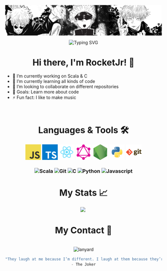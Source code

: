 <img align="center" src="./images/Welcome.jpg">
<br>

<p align="center">
<img src="https://readme-typing-svg.demolab.com?font=Fira+Code&pause=1000&color=70A4FC&center=true&width=435&lines=We+all+go+a+little+mad+sometimes" alt="Typing SVG" /></img>
</p>

<h1 align="center"> Hi there, I'm RocketJr! 👋 </h1>

- 🔭 I’m currently working on Scala & C
- 🌱 I’m currently learning all kinds of code
- 👯 I’m looking to collaborate on different repositories 
- 🥅 Goals: Learn more about code
- ⚡ Fun fact: I like to make music

<br />

<h1 align="center"> Languages & Tools 🛠️ </h1>

<p align="center">
<code><img height="50" src="https://raw.githubusercontent.com/github/explore/80688e429a7d4ef2fca1e82350fe8e3517d3494d/topics/javascript/javascript.png"></code>
<code><img height="50" src="https://raw.githubusercontent.com/github/explore/80688e429a7d4ef2fca1e82350fe8e3517d3494d/topics/typescript/typescript.png"></code>
<code><img height="50" src="https://raw.githubusercontent.com/github/explore/80688e429a7d4ef2fca1e82350fe8e3517d3494d/topics/react/react.png"></code>
<code><img height="50" src="https://raw.githubusercontent.com/github/explore/5c058a388828bb5fde0bcafd4bc867b5bb3f26f3/topics/graphql/graphql.png"></code>
<code><img height="50" src="https://raw.githubusercontent.com/github/explore/80688e429a7d4ef2fca1e82350fe8e3517d3494d/topics/nodejs/nodejs.png"></code>
<code><img height="50" src="https://raw.githubusercontent.com/github/explore/80688e429a7d4ef2fca1e82350fe8e3517d3494d/topics/python/python.png"></code>
<code><img height="50" src="https://raw.githubusercontent.com/github/explore/80688e429a7d4ef2fca1e82350fe8e3517d3494d/topics/git/git.png"></code>

<h3 align=center>

![Scala](https://img.shields.io/badge/scala-7b6efa.svg?style=for-the-badge&logo=scala&logoColor=white)
![Git](https://img.shields.io/badge/git-7d64e5.svg?style=for-the-badge&logo=git&logoColor=white)
![C](https://img.shields.io/badge/c-7c5bd1.svg?style=for-the-badge&logo=c&logoColor=white)
![Python](https://img.shields.io/badge/python-7953be.svg?style=for-the-badge&logo=python&logoColor=white)
![Javascript](https://img.shields.io/badge/javascript-754bab.svg?style=for-the-badge&logo=javascript&logoColor=white)<br>

<h1 align="center"> My Stats 📈 </h1>

<p align="center">
<img width=351 src="https://github-readme-stats.vercel.app/api?username=RocketJr&theme=tokyonight&show_icons=true&count_private=true">&nbsp;
<! --- <img  width=346 src="https://github-readme-stats.vercel.app/api/top-langs?username=RocketJr&layout=compact&theme=tokyonight&custom_title=Top&nbsp;Languages"/><br>

<h1 align="center"> My Contact 📝 </h1>

<p align="center">
<br><img src="https://lanyard.cnrad.dev/api/459106695612989440" alt="lanyard"></img><br>
</p>

<div align="center">

```scala
"They laugh at me because I’m different. I laugh at them because they’re all the same."
- The Joker
```
</div>

